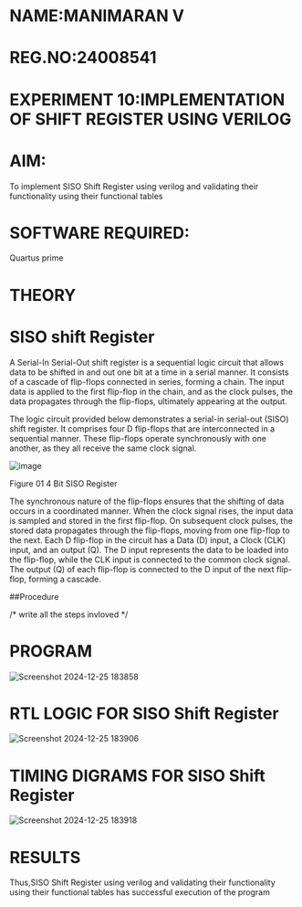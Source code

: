 # NAME:MANIMARAN V
# REG.NO:24008541
# EXPERIMENT 10:IMPLEMENTATION OF SHIFT REGISTER USING VERILOG
# AIM:

To implement  SISO Shift Register using verilog and validating their functionality using their functional tables

# SOFTWARE REQUIRED:

Quartus prime

# THEORY

# SISO shift Register

A Serial-In Serial-Out shift register is a sequential logic circuit that allows data to be shifted in and out one bit at a time in a serial manner. It consists of a cascade of flip-flops connected in series, forming a chain. The input data is applied to the first flip-flop in the chain, and as the clock pulses, the data propagates through the flip-flops, ultimately appearing at the output.

The logic circuit provided below demonstrates a serial-in serial-out (SISO) shift register. It comprises four D flip-flops that are interconnected in a sequential manner. These flip-flops operate synchronously with one another, as they all receive the same clock signal.

![image](https://github.com/naavaneetha/SERIAL-IN-SERIAL-OUT-SHIFTREGISTER/assets/154305477/e81c4072-37f9-46c6-8145-566764b74c3a)

Figure 01 4 Bit SISO Register

The synchronous nature of the flip-flops ensures that the shifting of data occurs in a coordinated manner. When the clock signal rises, the input data is sampled and stored in the first flip-flop. On subsequent clock pulses, the stored data propagates through the flip-flops, moving from one flip-flop to the next.
Each D flip-flop in the circuit has a Data (D) input, a Clock (CLK) input, and an output (Q). The D input represents the data to be loaded into the flip-flop, while the CLK input is connected to the common clock signal. The output (Q) of each flip-flop is connected to the D input of the next flip-flop, forming a cascade.

##Procedure

/* write all the steps invloved */

# PROGRAM

![Screenshot 2024-12-25 183858](https://github.com/user-attachments/assets/93607515-67d3-49c9-b901-bfee9cd223b2)


# RTL LOGIC FOR SISO Shift Register
![Screenshot 2024-12-25 183906](https://github.com/user-attachments/assets/12e5fa01-9951-4acf-8f8b-9ed93ab8cf0a)

# TIMING DIGRAMS FOR SISO Shift Register
![Screenshot 2024-12-25 183918](https://github.com/user-attachments/assets/e9e6bb5e-063a-41e2-8cfa-6a7a483a20c7)

# RESULTS
Thus,SISO Shift Register using verilog and validating their functionality using their functional tables has successful execution of the program
